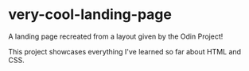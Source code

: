 # very-cool-landing-page
A landing page recreated from a layout given by the Odin Project!

This project showcases everything I've learned so far about HTML and CSS.
